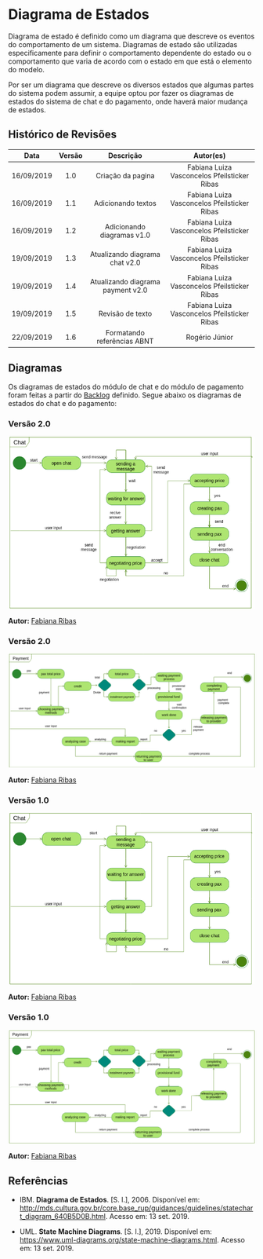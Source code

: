# Diagrama de Estados

Diagrama de estado é definido como um diagrama que descreve os eventos do comportamento de um sistema. Diagramas de estado são utilizadas especificamente para definir o comportamento dependente do estado ou o comportamento que varia de acordo com o estado em que está o elemento do modelo.

Por ser um diagrama que descreve os diversos estados que algumas partes do sistema podem assumir, a equipe optou por fazer os diagramas de estados do sistema de chat e do pagamento, onde haverá maior mudança de estados.

## Histórico de Revisões

| Data | Versão | Descrição | Autor(es) |
| :--: | :----: | :-------: | :-------: |
|   16/09/2019   |    1.0    |   Criação da pagina        |    Fabiana Luiza Vasconcelos Pfeilsticker Ribas       |
|   16/09/2019   |    1.1    |   Adicionando textos        |    Fabiana Luiza Vasconcelos Pfeilsticker Ribas       |
|   16/09/2019   |    1.2    |   Adicionando diagramas v1.0        |    Fabiana Luiza Vasconcelos Pfeilsticker Ribas       |
|   19/09/2019   |    1.3    |   Atualizando diagrama chat v2.0        |    Fabiana Luiza Vasconcelos Pfeilsticker Ribas       |
|   19/09/2019   |    1.4    |   Atualizando diagrama payment v2.0        |    Fabiana Luiza Vasconcelos Pfeilsticker Ribas       |
|   19/09/2019   |    1.5    |   Revisão de texto        |    Fabiana Luiza Vasconcelos Pfeilsticker Ribas       |
| 22/09/2019 |  1.6   |         Formatando referências ABNT         |                 Rogério Júnior               |

## Diagramas

Os diagramas de estados do módulo de chat e do módulo de pagamento foram feitas a partir do [Backlog](docs/DS/dinamica-e-seminario-2/Backlog.md) definido. Segue abaixo os diagramas de estados do chat e do pagamento:

### Versão 2.0

![front](../../../assets/Diagrama_de_estados_chat_v2.png)

**Autor:** [Fabiana Ribas](https://github.com/FabianaRibas)

### Versão 2.0

![front](../../../assets/Diagrama_de_estados_payment_v2.png)

**Autor:** [Fabiana Ribas](https://github.com/FabianaRibas)

### Versão 1.0

![front](../../../assets/diagrama_estados_chat.png)

**Autor:** [Fabiana Ribas](https://github.com/FabianaRibas)

### Versão 1.0

![front](../../../assets/diagrama_estados_payment.png)

**Autor:** [Fabiana Ribas](https://github.com/FabianaRibas)

## Referências

- IBM. **Diagrama de Estados**. [S. l.], 2006. Disponível em: http://mds.cultura.gov.br/core.base_rup/guidances/guidelines/statechart_diagram_640B5D0B.html. Acesso em: 13 set. 2019.

- UML. **State Machine Diagrams**. [S. l.], 2019. Disponível em: https://www.uml-diagrams.org/state-machine-diagrams.html. Acesso em: 13 set. 2019.